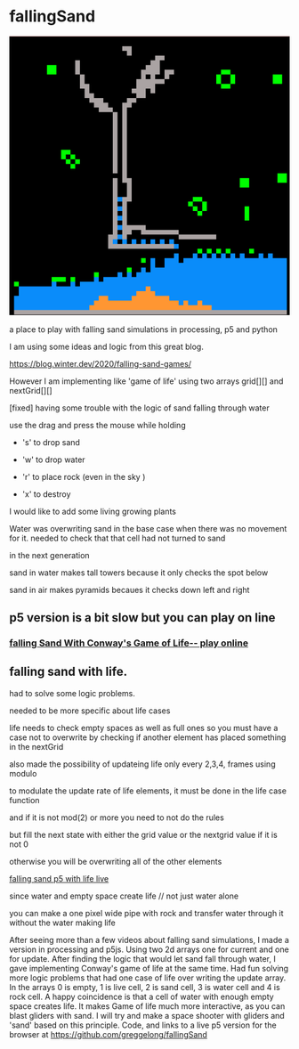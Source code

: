 # fallingSand

![waterPipe.png](waterPipe.png)

a place to play with falling sand simulations in processing, p5 and python

I am using some ideas and logic from this great blog.

 https://blog.winter.dev/2020/falling-sand-games/
 
However I am implementing like 'game of life'  using two arrays grid[][] and nextGrid[][]

[fixed] having some trouble with the logic of sand falling through water 

use the drag and press the mouse while holding 

- 's' to drop sand

- 'w' to drop water

- 'r' to place rock (even in the sky )

- 'x' to destroy


I would like to add some living growing plants


Water was overwriting sand in the base case when there was no movement for it. needed to check that that cell had not turned to sand 

in the next generation

sand in water makes tall towers because it only checks the spot below

sand in air makes pyramids becaues it checks down left and right


## p5 version is a bit slow but you can play on line

### [falling Sand With Conway's Game of Life-- play online](https://greggelong.github.io/fallingSand/fallingSandP5)


## falling sand with life.  

had to solve some logic problems.  

needed to be more specific about life cases

life needs to check empty spaces as well as full ones so you must have a case not to overwrite by checking if another element has placed something in the nextGrid

also made the possibility of updateing life only every 2,3,4, frames using modulo


to modulate the update rate of life elements, it must be done in the life case function


and if it is not mod(2) or more you need to not do the rules


but fill the next state with either the grid value or the nextgrid value if it is not 0


otherwise you will be overwriting all of the other elements


[falling sand p5 with life live](https://greggelong.github.io/fallingSand/fallingSandP5Life)



since water and empty space create life // not just water alone

you can make a one pixel wide pipe with rock and transfer water through it without the water making life

After seeing more than a few videos about falling sand simulations, I made a version in processing and p5js. Using two 2d arrays one for current and one for update.  After finding the logic that would let sand fall through water, I gave implementing Conway's game of life at the same time.  Had fun solving more logic problems that had one case of life over writing the update array.  In the arrays 0 is empty, 1 is live cell, 2 is sand cell, 3 is water cell and 4 is rock cell.  A happy coincidence is that a cell of water with enough empty space creates life.  It makes Game of life much more interactive, as you can blast gliders with sand. I will try and make a space shooter with gliders and 'sand' based on this principle.  Code, and links to a live p5 version for the browser at https://github.com/greggelong/fallingSand



